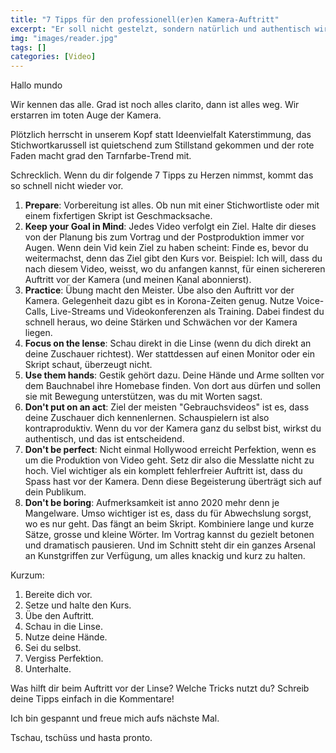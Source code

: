 ```yaml
---
title: "7 Tipps für den professionell(er)en Kamera-Auftritt"
excerpt: "Er soll nicht gestelzt, sondern natürlich und authentisch wirken, der Auftritt vor der Kamera. Wie man dieses Ziel erreicht, erfährst du in diesem Post."
img: "images/reader.jpg"
tags: []
categories: [Video]
---
```



Hallo mundo

Wir kennen das alle. Grad ist noch alles clarito, dann ist alles weg. Wir erstarren im toten Auge der Kamera.

Plötzlich herrscht in unserem Kopf statt Ideenvielfalt Katerstimmung, das Stichwortkarussell ist quietschend zum Stillstand gekommen und der rote Faden macht grad den Tarnfarbe-Trend mit.

Schrecklich. Wenn du dir folgende 7 Tipps zu Herzen nimmst, kommt das so schnell nicht wieder vor.

1. **Prepare**: Vorbereitung ist alles. Ob nun mit einer Stichwortliste oder mit einem fixfertigen Skript ist Geschmacksache. 
2. **Keep your Goal in Mind**: Jedes Video verfolgt ein Ziel. Halte dir dieses von der Planung bis zum Vortrag und der Postproduktion immer vor Augen. Wenn dein Vid kein Ziel zu haben scheint: Finde es, bevor du weitermachst, denn das Ziel gibt den Kurs vor. Beispiel: Ich will, dass du nach diesem Video, weisst, wo du anfangen kannst, für einen sichereren Auftritt vor der Kamera (und meinen Kanal abonnierst).
3. **Practice**: Übung macht den Meister. Übe also den Auftritt vor der Kamera. Gelegenheit dazu gibt es in Korona-Zeiten genug. Nutze Voice-Calls, Live-Streams und Videokonferenzen als Training. Dabei findest du schnell heraus, wo deine Stärken und Schwächen vor der Kamera liegen.
4. **Focus on the lense**: Schau direkt in die Linse (wenn du dich direkt an deine Zuschauer richtest). Wer stattdessen auf einen Monitor oder ein Skript schaut, überzeugt nicht.
5. **Use them hands**: Gestik gehört dazu. Deine Hände und Arme sollten vor dem Bauchnabel ihre Homebase finden. Von dort aus dürfen und sollen sie mit Bewegung unterstützen, was du mit Worten sagst.
6. **Don't put on an act**: Ziel der meisten "Gebrauchsvideos" ist es, dass deine Zuschauer dich kennenlernen. Schauspielern ist also kontraproduktiv. Wenn du vor der Kamera ganz du selbst bist, wirkst du authentisch, und das ist entscheidend.
7. **Don't be perfect**: Nicht einmal Hollywood erreicht Perfektion, wenn es um die Produktion von Video geht. Setz dir also die Messlatte nicht zu hoch. Viel wichtiger als ein komplett fehlerfreier Auftritt ist, dass du Spass hast vor der Kamera. Denn diese Begeisterung überträgt sich auf dein Publikum.
8. **Don't be boring**: Aufmerksamkeit ist anno 2020 mehr denn je Mangelware. Umso wichtiger ist es, dass du für Abwechslung sorgst, wo es nur geht. Das fängt an beim Skript. Kombiniere lange und kurze Sätze, grosse und kleine Wörter. Im Vortrag kannst du gezielt betonen und dramatisch pausieren. Und im Schnitt steht dir ein ganzes Arsenal an Kunstgriffen zur Verfügung, um alles knackig und kurz zu halten.

Kurzum: 

1. Bereite dich vor.
2. Setze und halte den Kurs.
3. Übe den Auftritt.
4. Schau in die Linse.
5. Nutze deine Hände.
6. Sei du selbst.
7. Vergiss Perfektion.
8. Unterhalte. 

Was hilft dir beim Auftritt vor der Linse? Welche Tricks nutzt du? Schreib deine Tipps einfach in die Kommentare! 

Ich bin gespannt und freue mich aufs nächste Mal.

Tschau, tschüss und hasta pronto.
